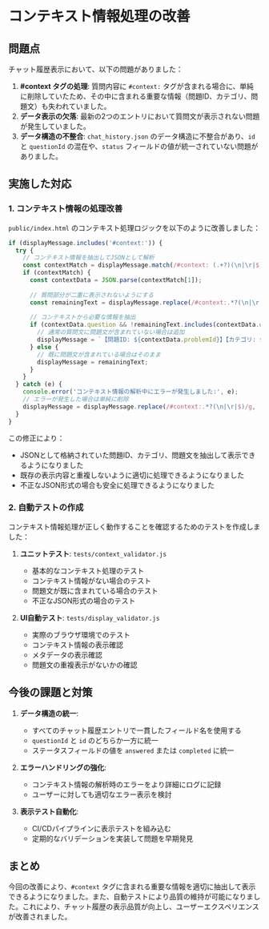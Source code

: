 # コンテキスト情報処理の改善

## 問題点

チャット履歴表示において、以下の問題がありました：

1. **#context タグの処理**: 質問内容に `#context:` タグが含まれる場合に、単純に削除していたため、その中に含まれる重要な情報（問題ID、カテゴリ、問題文）も失われていました。
2. **データ表示の欠落**: 最新の2つのエントリにおいて質問文が表示されない問題が発生していました。
3. **データ構造の不整合**: `chat_history.json` のデータ構造に不整合があり、`id` と `questionId` の混在や、`status` フィールドの値が統一されていない問題がありました。

## 実施した対応

### 1. コンテキスト情報の処理改善

`public/index.html` のコンテキスト処理ロジックを以下のように改善しました：

```javascript
if (displayMessage.includes('#context:')) {
  try {
    // コンテキスト情報を抽出してJSONとして解析
    const contextMatch = displayMessage.match(/#context: (.+?)(\n|\r|$)/);
    if (contextMatch) {
      const contextData = JSON.parse(contextMatch[1]);
      
      // 質問部分が二重に表示されないようにする
      const remainingText = displayMessage.replace(/#context:.*?(\n|\r|$)/g, '').trim();
      
      // コンテキストから必要な情報を抽出
      if (contextData.question && !remainingText.includes(contextData.question)) {
        // 通常の質問文に問題文が含まれていない場合は追加
        displayMessage = `【問題ID: ${contextData.problemId}】【カテゴリ: ${contextData.category}】\n${contextData.question}\n\n${remainingText}`;
      } else {
        // 既に問題文が含まれている場合はそのまま
        displayMessage = remainingText;
      }
    }
  } catch (e) {
    console.error('コンテキスト情報の解析中にエラーが発生しました:', e);
    // エラーが発生した場合は単純に削除
    displayMessage = displayMessage.replace(/#context:.*?(\n|\r|$)/g, '');
  }
}
```

この修正により：
- JSONとして格納されていた問題ID、カテゴリ、問題文を抽出して表示できるようになりました
- 既存の表示内容と重複しないように適切に処理できるようになりました
- 不正なJSON形式の場合も安全に処理できるようになりました

### 2. 自動テストの作成

コンテキスト情報処理が正しく動作することを確認するためのテストを作成しました：

1. **ユニットテスト**: `tests/context_validator.js`
   - 基本的なコンテキスト処理のテスト
   - コンテキスト情報がない場合のテスト
   - 問題文が既に含まれている場合のテスト
   - 不正なJSON形式の場合のテスト

2. **UI自動テスト**: `tests/display_validator.js`
   - 実際のブラウザ環境でのテスト
   - コンテキスト情報の表示確認
   - メタデータの表示確認
   - 問題文の重複表示がないかの確認

## 今後の課題と対策

1. **データ構造の統一**:
   - すべてのチャット履歴エントリで一貫したフィールド名を使用する
   - `questionId` と `id` のどちらか一方に統一
   - ステータスフィールドの値を `answered` または `completed` に統一

2. **エラーハンドリングの強化**:
   - コンテキスト情報の解析時のエラーをより詳細にログに記録
   - ユーザーに対しても適切なエラー表示を検討

3. **表示テスト自動化**:
   - CI/CDパイプラインに表示テストを組み込む
   - 定期的なバリデーションを実装して問題を早期発見

## まとめ

今回の改善により、`#context` タグに含まれる重要な情報を適切に抽出して表示できるようになりました。また、自動テストにより品質の維持が可能になりました。これにより、チャット履歴の表示品質が向上し、ユーザーエクスペリエンスが改善されました。 